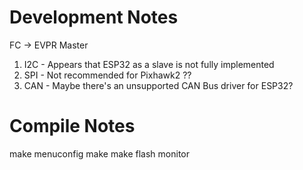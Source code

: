 # Development Notes
FC -> EVPR Master
1) I2C - Appears that ESP32 as a slave is not fully implemented
2) SPI - Not recommended for Pixhawk2 ??
3) CAN - Maybe there's an unsupported CAN Bus driver for ESP32?

# Compile Notes
make menuconfig
make
make flash monitor 

